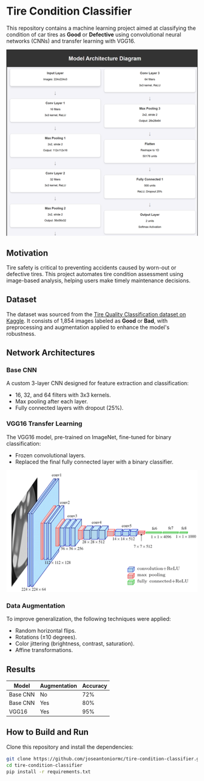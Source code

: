 # Tire Condition Classifier
This repository contains a machine learning project aimed at classifying the condition of car tires as **Good** or **Defective** using convolutional neural networks (CNNs) and transfer learning with VGG16.

![Tire Classification Model](./imgs/tire_classification_image.png)

## Motivation
Tire safety is critical to preventing accidents caused by worn-out or defective tires. This project automates tire condition assessment using image-based analysis, helping users make timely maintenance decisions.

## Dataset
The dataset was sourced from the [Tire Quality Classification dataset on Kaggle](https://www.kaggle.com/datasets/warcoder/tyre-quality-classification). It consists of 1,854 images labeled as **Good** or **Bad**, with preprocessing and augmentation applied to enhance the model's robustness.

## Network Architectures
### Base CNN
A custom 3-layer CNN designed for feature extraction and classification:
- 16, 32, and 64 filters with 3x3 kernels.
- Max pooling after each layer.
- Fully connected layers with dropout (25%).

### VGG16 Transfer Learning
The VGG16 model, pre-trained on ImageNet, fine-tuned for binary classification:
- Frozen convolutional layers.
- Replaced the final fully connected layer with a binary classifier.

![Model Architectures](./imgs/model_architecture.png)

### Data Augmentation
To improve generalization, the following techniques were applied:
- Random horizontal flips.
- Rotations (±10 degrees).
- Color jittering (brightness, contrast, saturation).
- Affine transformations.

## Results
| Model          | Augmentation | Accuracy |
|-----------------|--------------|----------|
| Base CNN       | No           | 72%      |
| Base CNN       | Yes          | 80%      |
| VGG16          | Yes          | 95%      |

## How to Build and Run
Clone this repository and install the dependencies:

```bash
git clone https://github.com/joseantoniormc/tire-condition-classifier.git
cd tire-condition-classifier
pip install -r requirements.txt

